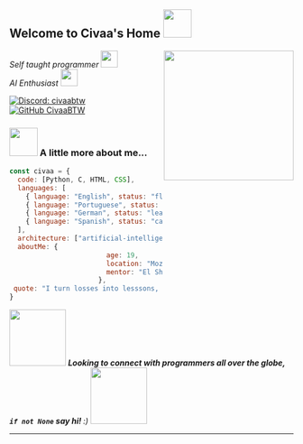<h2> Welcome to Civaa's Home <img src="https://media2.giphy.com/media/v1.Y2lkPTc5MGI3NjExNjgyZnF2d3AyOW05ZDlsZGs5azRsYWFzMDFzb3dyaHZqZDU5M3FzYSZlcD12MV9pbnRlcm5hbF9naWZfYnlfaWQmY3Q9cw/cvdKMNFcablvnnGCvl/giphy.gif" width="50"></h2>
<img align='right' src="https://media3.giphy.com/media/v1.Y2lkPTc5MGI3NjExazc2cXdmOHppaDNpbXI1aTlwazg3YW55ZGk0MGkxb2x0ajZoa2RubiZlcD12MV9pbnRlcm5hbF9naWZfYnlfaWQmY3Q9cw/Ll22OhMLAlVDb8UQWe/giphy.gif" width="230">
<p><em>Self taught programmer <img src="https://media.giphy.com/media/fYSnHlufseco8Fh93Z/giphy.gif" width="30"></br>AI Enthusiast <img src="https://media.giphy.com/media/WUlplcMpOCEmTGBtBW/giphy.gif" width="30"> 
</em></p>

[![Discord: civaabtw](https://img.shields.io/badge/CivaaBTW-purple
)](https://discord.com/users/civaabtw)
[![GitHub CivaaBTW](https://img.shields.io/github/followers/thaiane?label=follow&style=social)](https://github.com/CivaaBTW)


### <img src="https://media.giphy.com/media/VgCDAzcKvsR6OM0uWg/giphy.gif" width="50"> A little more about me...  

```javascript
const civaa = {
  code: [Python, C, HTML, CSS],
  languages: [
    { language: "English", status: "fluent", flag: "🇬🇧" },
    { language: "Portuguese", status: "fluent", flag: "🇵🇹" },
    { language: "German", status: "learning", flag: "🇩🇪" },
    { language: "Spanish", status: "can-read", flag: "🇪🇸" }
  ],
  architecture: ["artificial-intelligence", "goal-driven", "exited-to-learn"],
  aboutMe: {
                        age: 19,
                        location: "Mozambique",
                        mentor: "El Shaddai"
                      },
 quote: "I turn losses into lesssons, lessons into leadership and leadership into legacy"
}
```

<img src="https://media2.giphy.com/media/v1.Y2lkPTc5MGI3NjExNmVybzlkOWRseW1uYzFmOWdwdmlkZ292dXl0bnVwYTdjNmMxdnpoYiZlcD12MV9pbnRlcm5hbF9naWZfYnlfaWQmY3Q9cw/EI1bFC5abCIjTU8AxN/giphy.gif" width="100"> <em><b> Looking to connect with programmers all over the globe, `if not None` say hi! </b> :)</em> <img src="https://media2.giphy.com/media/v1.Y2lkPTc5MGI3NjExNmVybzlkOWRseW1uYzFmOWdwdmlkZ292dXl0bnVwYTdjNmMxdnpoYiZlcD12MV9pbnRlcm5hbF9naWZfYnlfaWQmY3Q9cw/EI1bFC5abCIjTU8AxN/giphy.gif" width="100">

---
